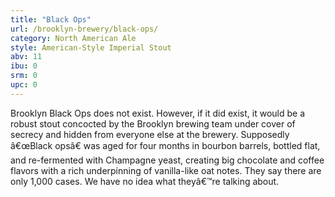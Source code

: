 ```yaml
---
title: "Black Ops"
url: /brooklyn-brewery/black-ops/
category: North American Ale
style: American-Style Imperial Stout
abv: 11
ibu: 0
srm: 0
upc: 0
---
```

Brooklyn Black Ops does not exist. However, if it did exist, it would be a robust stout concocted by the Brooklyn brewing team under cover of secrecy and hidden from everyone else at the brewery. Supposedly â€œBlack opsâ€ was aged for four months in bourbon barrels, bottled flat, and re-fermented with Champagne yeast, creating big chocolate and coffee flavors with a rich underpinning of vanilla-like oat notes. They say there are only 1,000 cases. We have no idea what theyâ€™re talking about.
